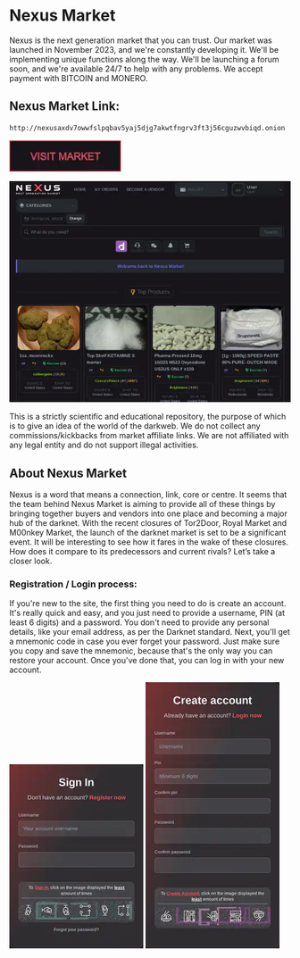 # Nexus Market
Nexus is the next generation market that you can trust. Our market was launched in November 2023, and we're constantly developing it. We'll be implementing unique functions along the way. We'll be launching a forum soon, and we're available 24/7 to help with any problems. We accept payment with BITCOIN and MONERO.

## Nexus Market Link:

```sh
http://nexusaxdv7owwfslpqbav5yaj5djg7akwtfngrv3ft3j56cguzwvbiqd.onion
```
[<img src="/assets/visit-market.webp" width="200">](http://nexusaxdv7owwfslpqbav5yaj5djg7akwtfngrv3ft3j56cguzwvbiqd.onion/)

<a href="http://nexusaxdv7owwfslpqbav5yaj5djg7akwtfngrv3ft3j56cguzwvbiqd.onion"><img src="/assets/nexus-preview.webp" alt="image" style="max-width: 100%;"><a>

This is a strictly scientific and educational repository, the purpose of which is to give an idea of the world of the darkweb. We do not collect any commissions/kickbacks from market affiliate links. We are not affiliated with any legal entity and do not support illegal activities.

## About Nexus Market
Nexus is a word that means a connection, link, core or centre. It seems that the team behind Nexus Market is aiming to provide all of these things by bringing together buyers and vendors into one place and becoming a major hub of the darknet. With the recent closures of Tor2Door, Royal Market and M00nkey Market, the launch of the darknet market is set to be a significant event. It will be interesting to see how it fares in the wake of these closures. How does it compare to its predecessors and current rivals? Let’s take a closer look.

### Registration / Login process:

If you're new to the site, the first thing you need to do is create an account. It's really quick and easy, and you just need to provide a username, PIN (at least 6 digits) and a password. You don't need to provide any personal details, like your email address, as per the Darknet standard.
Next, you'll get a mnemonic code in case you ever forget your password. Just make sure you copy and save the mnemonic, because that's the only way you can restore your account. Once you've done that, you can log in with your new account.

<a href="http://nexusaxdv7owwfslpqbav5yaj5djg7akwtfngrv3ft3j56cguzwvbiqd.onion"><img src="/assets/nexus-login.webp" alt="image" style="max-width: 100%;"><a>  <a href="http://nexusaxdv7owwfslpqbav5yaj5djg7akwtfngrv3ft3j56cguzwvbiqd.onion"><img src="/assets/nexus-register.webp" alt="image" style="max-width: 100%;"><a>